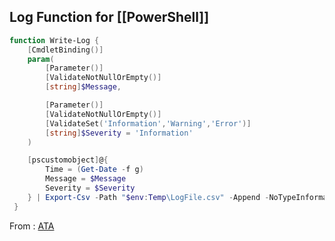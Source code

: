 

## Log Function for [[PowerShell]]

```powershell
function Write-Log {
    [CmdletBinding()]
    param(
        [Parameter()]
        [ValidateNotNullOrEmpty()]
        [string]$Message,

        [Parameter()]
        [ValidateNotNullOrEmpty()]
        [ValidateSet('Information','Warning','Error')]
        [string]$Severity = 'Information'
    )

    [pscustomobject]@{
        Time = (Get-Date -f g)
        Message = $Message
        Severity = $Severity
    } | Export-Csv -Path "$env:Temp\LogFile.csv" -Append -NoTypeInformation
 }
```

From : [ATA](https://adamtheautomator.com/powershell-log-function/)